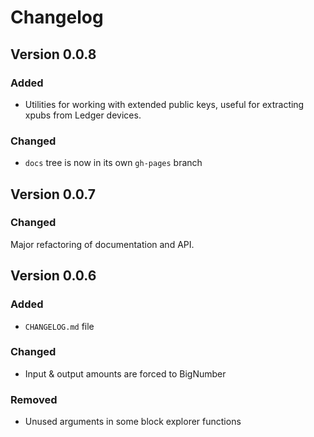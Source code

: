 # Changelog

## Version 0.0.8

### Added

* Utilities for working with extended public keys, useful for
  extracting xpubs from Ledger devices.

### Changed

* `docs` tree is now in its own `gh-pages` branch

## Version 0.0.7

### Changed

Major refactoring of documentation and API.

## Version 0.0.6

### Added

* `CHANGELOG.md` file

### Changed

* Input & output amounts are forced to BigNumber

### Removed

* Unused arguments in some block explorer functions
